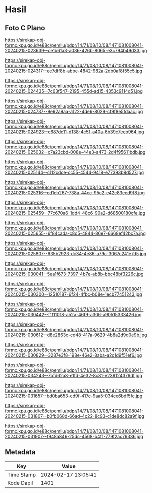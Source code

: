 # Hasil

## Foto C Plano

https://sirekap-obj-formc.kpu.go.id/e88c/pemilu/pdpr/14/71/08/10/08/1471081008041-20240215-023639--ce1b61a3-a036-426b-8065-e3c794b49d33.jpg

https://sirekap-obj-formc.kpu.go.id/e88c/pemilu/pdpr/14/71/08/10/08/1471081008041-20240215-024317--ee7dff8b-abbe-4842-982a-2db0af8f55c5.jpg

https://sirekap-obj-formc.kpu.go.id/e88c/pemilu/pdpr/14/71/08/10/08/1471081008041-20240215-024435--7c63f547-2195-455d-ad15-4353c9114d51.jpg

https://sirekap-obj-formc.kpu.go.id/e88c/pemilu/pdpr/14/71/08/10/08/1471081008041-20240215-024737--9e92a9aa-a122-4de6-8029-cf9f8e5fdaac.jpg

https://sirekap-obj-formc.kpu.go.id/e88c/pemilu/pdpr/14/71/08/10/08/1471081008041-20240215-024923--c687dc11-d138-4c51-a40a-6b39c7eeb964.jpg

https://sirekap-obj-formc.kpu.go.id/e88c/pemilu/pdpr/14/71/08/10/08/1471081008041-20240215-025032--c7a23cbd-008e-44e3-a473-2d4f95611bdb.jpg

https://sirekap-obj-formc.kpu.go.id/e88c/pemilu/pdpr/14/71/08/10/08/1471081008041-20240215-025144--c112cdce-cc55-4544-9418-e77393b8d527.jpg

https://sirekap-obj-formc.kpu.go.id/e88c/pemilu/pdpr/14/71/08/10/08/1471081008041-20240215-025316--cd1eb267-738a-44cc-95c2-e42c83eed9f8.jpg

https://sirekap-obj-formc.kpu.go.id/e88c/pemilu/pdpr/14/71/08/10/08/1471081008041-20240215-025459--77c670a6-1dd4-48c6-90a2-d68500180cfe.jpg

https://sirekap-obj-formc.kpu.go.id/e88c/pemilu/pdpr/14/71/08/10/08/1471081008041-20240215-025655--6f84cada-c8d5-4844-86e7-6668ef42bc7a.jpg

https://sirekap-obj-formc.kpu.go.id/e88c/pemilu/pdpr/14/71/08/10/08/1471081008041-20240215-025807--635b2923-dc34-4e86-a79c-3067c241e7d5.jpg

https://sirekap-obj-formc.kpu.go.id/e88c/pemilu/pdpr/14/71/08/10/08/1471081008041-20240215-030041--5ea1f673-7397-4b7e-ab8b-bbc48bf3226c.jpg

https://sirekap-obj-formc.kpu.go.id/e88c/pemilu/pdpr/14/71/08/10/08/1471081008041-20240215-030300--12510187-6f24-4fbc-b08e-1ecb77451243.jpg

https://sirekap-obj-formc.kpu.go.id/e88c/pemilu/pdpr/14/71/08/10/08/1471081008041-20240215-030442--f1f11018-a52a-46f9-a306-a90515333426.jpg

https://sirekap-obj-formc.kpu.go.id/e88c/pemilu/pdpr/14/71/08/10/08/1471081008041-20240215-030612--d8e2863c-cd48-417a-9629-4b8a2d9d0e9b.jpg

https://sirekap-obj-formc.kpu.go.id/e88c/pemilu/pdpr/14/71/08/10/08/1471081008041-20240215-030829--3287e3f8-198e-46e2-8aba-a2c1d9f51ef6.jpg

https://sirekap-obj-formc.kpu.go.id/e88c/pemilu/pdpr/14/71/08/10/08/1471081008041-20240215-034243--7bfd62a8-e1fd-4e32-8c81-e239124376df.jpg

https://sirekap-obj-formc.kpu.go.id/e88c/pemilu/pdpr/14/71/08/10/08/1471081008041-20240215-031657--bd0ba653-cd9f-417c-9aa5-034ce6bdf5fc.jpg

https://sirekap-obj-formc.kpu.go.id/e88c/pemilu/pdpr/14/71/08/10/08/1471081008041-20240215-031807--b0fb068d-66ad-4c22-8c93-c1de8dc82a9f.jpg

https://sirekap-obj-formc.kpu.go.id/e88c/pemilu/pdpr/14/71/08/10/08/1471081008041-20240215-031907--f948a846-25dc-4568-b4f1-779f2ac79336.jpg


## Metadata

| Key        | Value               |
| ---------- | ------------------- |
| Time Stamp | 2024-02-17 13:05:41 |
| Kode Dapil | 1401                |



